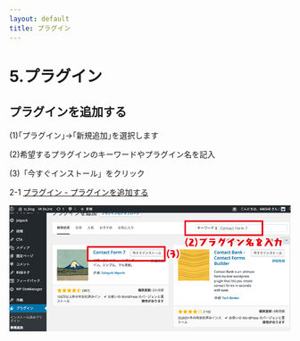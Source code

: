 ```yaml
---
layout: default
title: プラグイン
---
```


# 5.プラグイン  

## プラグインを追加する  

(1)｢プラグイン｣→｢新規追加｣を選択します  

(2)希望するプラグインのキーワードやプラグイン名を記入  

(3)「今すぐインストール」をクリック  

2-1 [プラグイン - プラグインを追加する](./index-1.html)  

![プラグインを追加する](./images/plugin02-1.png)
